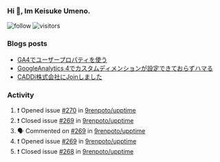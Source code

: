 ### Hi 👋, Im Keisuke Umeno.

<!--
**9renpoto/9renpoto** is a ✨ _special_ ✨ repository because its `README.md` (this file) appears on your GitHub profile.

Here are some ideas to get you started:

- 🔭 I’m currently working on ...
- 🌱 I’m currently learning ...
- 👯 I’m looking to collaborate on ...
- 🤔 I’m looking for help with ...
- 💬 Ask me about ...
- 📫 How to reach me: ...
- 😄 Pronouns: ...
- ⚡ Fun fact: ...
-->

![follow](https://img.shields.io/github/followers/9renpoto?label=Follow&style=social)
![visitors](https://komarev.com/ghpvc/?username=9renpoto&label=Profile%20views&color=0e75b6&style=flat)

### Blogs posts

<!-- BLOG-POST-LIST:START -->
- [GA4でユーザープロパティを使う](https://9renpoto.dev/2021/02/21/google-analytics-4-user-properties/)
- [GoogleAnalytics 4でカスタムディメンションが設定できておらずハマる](https://9renpoto.dev/2021/02/13/google-analytics-4/)
- [CADDi株式会社にJoinしました](https://9renpoto.dev/2020/12/05/join/)
<!-- BLOG-POST-LIST:END -->

### Activity

<!--START_SECTION:activity-->
1. ❗️ Opened issue [#270](https://github.com/9renpoto/upptime/issues/270) in [9renpoto/upptime](https://github.com/9renpoto/upptime)
2. ❗️ Closed issue [#269](https://github.com/9renpoto/upptime/issues/269) in [9renpoto/upptime](https://github.com/9renpoto/upptime)
3. 🗣 Commented on [#269](https://github.com/9renpoto/upptime/issues/269) in [9renpoto/upptime](https://github.com/9renpoto/upptime)
4. ❗️ Opened issue [#269](https://github.com/9renpoto/upptime/issues/269) in [9renpoto/upptime](https://github.com/9renpoto/upptime)
5. ❗️ Closed issue [#268](https://github.com/9renpoto/upptime/issues/268) in [9renpoto/upptime](https://github.com/9renpoto/upptime)
<!--END_SECTION:activity-->

<!--START_SECTION:waka-->
<!--END_SECTION:waka-->
